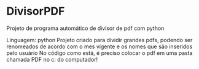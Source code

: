 # DivisorPDF
Projeto de programa automático de divisor de pdf com python


Linguagem: python
Projeto criado para dividir grandes pdfs, podendo ser renomeados de acordo com o mes vigente e os nomes que são inseridos pelo usuário
No código como está, é preciso colocar o pdf em uma pasta chamada PDF no c: do computador!
